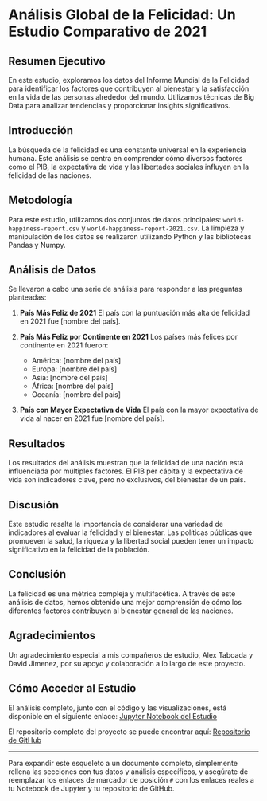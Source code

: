 # Análisis Global de la Felicidad: Un Estudio Comparativo de 2021

## Resumen Ejecutivo
En este estudio, exploramos los datos del Informe Mundial de la Felicidad para identificar los factores que contribuyen al bienestar y la satisfacción en la vida de las personas alrededor del mundo. Utilizamos técnicas de Big Data para analizar tendencias y proporcionar insights significativos.

## Introducción
La búsqueda de la felicidad es una constante universal en la experiencia humana. Este análisis se centra en comprender cómo diversos factores como el PIB, la expectativa de vida y las libertades sociales influyen en la felicidad de las naciones.

## Metodología
Para este estudio, utilizamos dos conjuntos de datos principales: `world-happiness-report.csv` y `world-happiness-report-2021.csv`. La limpieza y manipulación de los datos se realizaron utilizando Python y las bibliotecas Pandas y Numpy.

## Análisis de Datos
Se llevaron a cabo una serie de análisis para responder a las preguntas planteadas:

1. **País Más Feliz de 2021**
   El país con la puntuación más alta de felicidad en 2021 fue [nombre del país].

2. **País Más Feliz por Continente en 2021**
   Los países más felices por continente en 2021 fueron:
   - América: [nombre del país]
   - Europa: [nombre del país]
   - Asia: [nombre del país]
   - África: [nombre del país]
   - Oceanía: [nombre del país]

3. **País con Mayor Expectativa de Vida**
   El país con la mayor expectativa de vida al nacer en 2021 fue [nombre del país].

## Resultados
Los resultados del análisis muestran que la felicidad de una nación está influenciada por múltiples factores. El PIB per cápita y la expectativa de vida son indicadores clave, pero no exclusivos, del bienestar de un país.

## Discusión
Este estudio resalta la importancia de considerar una variedad de indicadores al evaluar la felicidad y el bienestar. Las políticas públicas que promueven la salud, la riqueza y la libertad social pueden tener un impacto significativo en la felicidad de la población.

## Conclusión
La felicidad es una métrica compleja y multifacética. A través de este análisis de datos, hemos obtenido una mejor comprensión de cómo los diferentes factores contribuyen al bienestar general de las naciones.

## Agradecimientos
Un agradecimiento especial a mis compañeros de estudio, Alex Taboada y David Jimenez, por su apoyo y colaboración a lo largo de este proyecto.

## Cómo Acceder al Estudio
El análisis completo, junto con el código y las visualizaciones, está disponible en el siguiente enlace: [Jupyter Notebook del Estudio](#)

El repositorio completo del proyecto se puede encontrar aquí: [Repositorio de GitHub](#)

---

Para expandir este esqueleto a un documento completo, simplemente rellena las secciones con tus datos y análisis específicos, y asegúrate de reemplazar los enlaces de marcador de posición `#` con los enlaces reales a tu Notebook de Jupyter y tu repositorio de GitHub.
